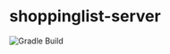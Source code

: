 # shoppinglist-server

![Gradle Build](https://github.com/cardouken/shoppinglist-server/workflows/Gradle%20Build/badge.svg)
